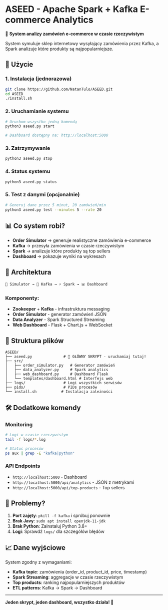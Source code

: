 # ASEED - Apache Spark + Kafka E-commerce Analytics

🎯 **System analizy zamówień e-commerce w czasie rzeczywistym**

System symuluje sklep internetowy wysyłający zamówienia przez Kafka, a Spark analizuje które produkty są najpopularniejsze.

## 🚀 Użycie

### 1. Instalacja (jednorazowa)
```bash
git clone https://github.com/NatanTulo/ASEED.git
cd ASEED
./install.sh
```

### 2. Uruchamianie systemu
```bash
# Uruchom wszystko jedną komendą
python3 aseed.py start

# Dashboard dostępny na: http://localhost:5000
```

### 3. Zatrzymywanie
```bash
python3 aseed.py stop
```

### 4. Status systemu
```bash
python3 aseed.py status
```

### 5. Test z danymi (opcjonalnie)
```bash
# Generuj dane przez 5 minut, 20 zamówień/min
python3 aseed.py test --minutes 5 --rate 20
```

## 📊 Co system robi?

- **Order Simulator** → generuje realistyczne zamówienia e-commerce
- **Kafka** → przesyła zamówienia w czasie rzeczywistym
- **Spark** → analizuje które produkty są top sellers
- **Dashboard** → pokazuje wyniki na wykresach

## 🔧 Architektura

```
📱 Simulator → 📡 Kafka → ⚡ Spark → 📊 Dashboard
```

### Komponenty:
- **Zookeeper** + **Kafka** - infrastruktura messaging
- **Order Simulator** - generator zamówień JSON
- **Data Analyzer** - Spark Structured Streaming
- **Web Dashboard** - Flask + Chart.js + WebSocket

## 📁 Struktura plików

```
ASEED/
├── aseed.py              # 🎯 GŁÓWNY SKRYPT - uruchamiaj tutaj!
├── src/
│   ├── order_simulator.py   # Generator zamówień
│   ├── data_analyzer.py     # Spark analytics  
│   ├── web_dashboard.py     # Dashboard Flask
│   └── templates/dashboard.html # Interfejs web
├── logs/                 # Logi wszystkich serwisów
├── pids/                 # PIDs procesów
└── install.sh           # Instalacja zależności
```

## 🛠️ Dodatkowe komendy

### Monitoring
```bash
# Logi w czasie rzeczywistym
tail -f logs/*.log

# Status procesów
ps aux | grep -E "kafka|python"
```

### API Endpoints
- `http://localhost:5000` - Dashboard
- `http://localhost:5000/api/analytics` - JSON z metrykami
- `http://localhost:5000/api/top-products` - Top sellers

## 🐛 Problemy?

1. **Port zajęty**: `pkill -f kafka` i spróbuj ponownie
2. **Brak Javy**: `sudo apt install openjdk-11-jdk`
3. **Brak Python**: Zainstaluj Python 3.8+
4. **Logi**: Sprawdź `logs/` dla szczegółów błędów

## 📈 Dane wyjściowe

System zgodny z wymaganiami:
- **Kafka topic**: zamówienia (order_id, product_id, price, timestamp)
- **Spark Streaming**: aggregacje w czasie rzeczywistym  
- **Top products**: ranking najpopularniejszych produktów
- **ETL patterns**: Kafka → Spark → Dashboard

---

**Jeden skrypt, jeden dashboard, wszystko działa! 🎉**
